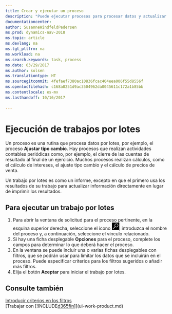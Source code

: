 ```yaml
---
title: Crear y ejecutar un proceso
description: "Puede ejecutar procesos para procesar datos y actualizar la información, por ejemplo, para actividades contables periódicas o para cálculos."
documentationcenter: 
author: SusanneWindfeldPedersen
ms.prod: dynamics-nav-2018
ms.topic: article
ms.devlang: na
ms.tgt_pltfrm: na
ms.workload: na
ms.search.keywords: task, process
ms.date: 03/29/2017
ms.author: solsen
ms.translationtype: HT
ms.sourcegitcommit: 4fefaef7380ac10836fcac404eea006f55d8556f
ms.openlocfilehash: c168a0251d9ac3504962da0045611c172a1b85bb
ms.contentlocale: es-mx
ms.lasthandoff: 10/16/2017

---
```

# <a name="how-to-run-batch-jobs"></a>Ejecución de trabajos por lotes
Un proceso es una rutina que procesa datos por lotes, por ejemplo, el proceso **Ajustar tipo cambio**. Hay procesos que realizan actividades contables periódicas como, por ejemplo, el cierre de las cuentas de resultado al final de un ejercicio. Muchos procesos realizan cálculos, como el cálculo de intereses, el ajuste tipo cambio y el cálculo de precios de venta.

Un trabajo por lotes es como un informe, excepto en que el primero usa los resultados de su trabajo para actualizar información directamente en lugar de imprimir los resultados.

## <a name="to-run-a-batch-job"></a>Para ejecutar un trabajo por lotes
1. Para abrir la ventana de solicitud para el proceso pertinente, en la esquina superior derecha, seleccione el icono ![Buscar página o informe](media/ui-search/search_small.png "icono Buscar página o informe"), introduzca el nombre del proceso y, a continuación, seleccione el vínculo relacionado.
2. Si hay una ficha desplegable **Opciones** para el proceso, complete los campos para determinar lo que deberá hacer el proceso.
3. En la ventana se puede incluir una o varias fichas desplegables con filtros, que se podrán usar para limitar los datos que se incluirán en el proceso. Puede especificar criterios para los filtros sugeridos o añadir más filtros.
4. Elija el botón **Aceptar** para iniciar el trabajo por lotes.

## <a name="see-also"></a>Consulte también
[Introducir criterios en los filtros](ui-enter-criteria-filters.md)  
[Trabajar con [!INCLUDE[d365fin](includes/d365fin_md.md)]](ui-work-product.md)


